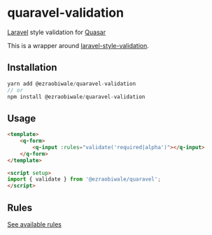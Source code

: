 # quaravel-validation
[Laravel](https://laravel.com/docs/9.x/validation#available-validation-rules) style validation for [Quasar](https://quasar.dev)

This is a wrapper around [laravel-style-validation](https://npmjs.org/@ezraobiwale/laravel-style-validation).

## Installation

```javascript
yarn add @ezraobiwale/quaravel-validation
// or
npm install @ezraobiwale/quaravel-validation
```

## Usage

```html
<template>
    <q-form>
        <q-input :rules="validate('required|alpha')"></q-input>
    </q-form>
</template>

<script setup>
import { validate } from '@ezraobiwale/quaravel';
</script>
```

## Rules

[See available rules](https://github.com/ezra-obiwale/laravel-style-validation/blob/master/doc/rules.md)